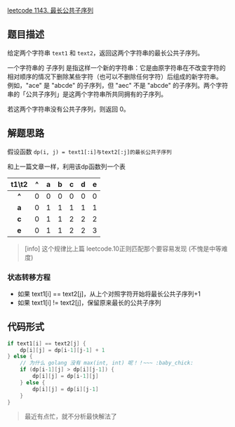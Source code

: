 [leetcode 1143. 最长公共子序列](https://leetcode-cn.com/problems/longest-common-subsequence/)

## 题目描述

给定两个字符串 `text1` 和 `text2`，返回这两个字符串的最长公共子序列。

一个字符串的 子序列 是指这样一个新的字符串：它是由原字符串在不改变字符的相对顺序的情况下删除某些字符（也可以不删除任何字符）后组成的新字符串。
例如，"ace" 是 "abcde" 的子序列，但 "aec" 不是 "abcde" 的子序列。两个字符串的「公共子序列」是这两个字符串所共同拥有的子序列。

若这两个字符串没有公共子序列，则返回 0。

## 解题思路

假设函数 `dp(i, j) = text1[:i]与text2[:j]的最长公共子序列`

和上一篇文章一样，利用该dp函数列一个表

t1\t2|^|a|b|c|d|e
:-:|:-:|-|-|-|-|-
**^**|0|0|0|0|0|0
**a**|0|1|1|1|1|1
**c**|0|1|1|2|2|2
**e**|0|1|1|2|2|3

>[info] 这个规律比上篇 leetcode.10正则匹配那个要容易发现
> (不愧是中等难度)

### 状态转移方程

* 如果 text1[i] == text2[j]，从上个对照字符开始将最长公共子序列+1
* 如果 text1[i] != text2[j]，保留原来最长的公共子序列

## 代码形式

```go
if text1[i] == text2[j] {
	dp[i][j] = dp[i-1][j-1] + 1
} else {
	// 为什么 golang 没有 max(int, int) 呢！！~~~ :baby_chick:
	if (dp[i-1][j] > dp[i][j-1]) {
		dp[i][j] = dp[i-1][j]
	} else {
		dp[i][j] = dp[i][j-1]
	}
}
```

> 最近有点忙，就不分析最快解法了